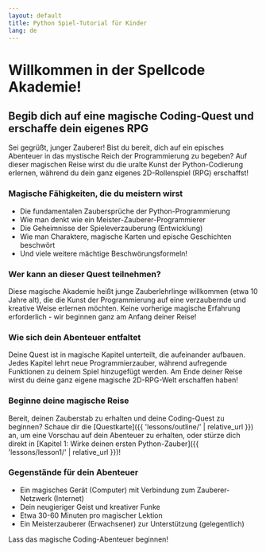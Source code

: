```yaml
---
layout: default
title: Python Spiel-Tutorial für Kinder
lang: de
---
```


# Willkommen in der Spellcode Akademie!

## Begib dich auf eine magische Coding-Quest und erschaffe dein eigenes RPG

<i class="fas fa-hat-wizard"></i> Sei gegrüßt, junger Zauberer! Bist du bereit, dich auf ein episches Abenteuer in das mystische Reich der Programmierung zu begeben? Auf dieser magischen Reise wirst du die uralte Kunst der Python-Codierung erlernen, während du dein ganz eigenes 2D-Rollenspiel (RPG) erschaffst!

### Magische Fähigkeiten, die du meistern wirst

- <i class="fas fa-book-spells"></i> Die fundamentalen Zaubersprüche der Python-Programmierung
- <i class="fas fa-brain"></i> Wie man denkt wie ein Meister-Zauberer-Programmierer
- <i class="fas fa-gamepad"></i> Die Geheimnisse der Spieleverzauberung (Entwicklung)
- <i class="fas fa-users"></i> Wie man Charaktere, magische Karten und epische Geschichten beschwört
- <i class="fas fa-sparkles"></i> Und viele weitere mächtige Beschwörungsformeln!

### Wer kann an dieser Quest teilnehmen?

Diese magische Akademie heißt junge Zauberlehrlinge willkommen (etwa 10 Jahre alt), die die Kunst der Programmierung auf eine verzaubernde und kreative Weise erlernen möchten. Keine vorherige magische Erfahrung erforderlich - wir beginnen ganz am Anfang deiner Reise!

### Wie sich dein Abenteuer entfaltet

Deine Quest ist in magische Kapitel unterteilt, die aufeinander aufbauen. Jedes Kapitel lehrt neue Programmierzauber, während aufregende Funktionen zu deinem Spiel hinzugefügt werden. Am Ende deiner Reise wirst du deine ganz eigene magische 2D-RPG-Welt erschaffen haben!

### Beginne deine magische Reise

Bereit, deinen Zauberstab zu erhalten und deine Coding-Quest zu beginnen? Schaue dir die [Questkarte]({{ 'lessons/outline/' | relative_url }}) an, um eine Vorschau auf dein Abenteuer zu erhalten, oder stürze dich direkt in [Kapitel 1: Wirke deinen ersten Python-Zauber]({{ 'lessons/lesson1/' | relative_url }})!

### Gegenstände für dein Abenteuer

- <i class="fas fa-laptop"></i> Ein magisches Gerät (Computer) mit Verbindung zum Zauberer-Netzwerk (Internet)
- <i class="fas fa-lightbulb"></i> Dein neugieriger Geist und kreativer Funke
- <i class="fas fa-hourglass-half"></i> Etwa 30-60 Minuten pro magischer Lektion
- <i class="fas fa-user-shield"></i> Ein Meisterzauberer (Erwachsener) zur Unterstützung (gelegentlich)

<i class="fas fa-wand-sparkles"></i> Lass das magische Coding-Abenteuer beginnen! <i class="fas fa-dragon"></i>
